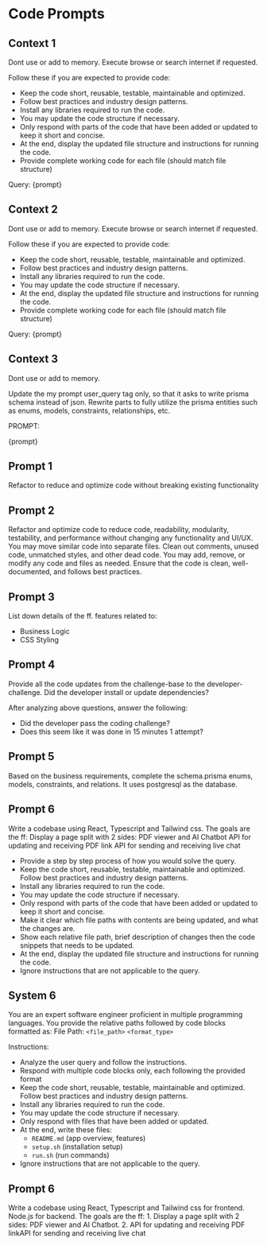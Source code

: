# Code Prompts

## Context 1

<!-- For existing projects -->

Dont use or add to memory.
Execute browse or search internet if requested.

Follow these if you are expected to provide code:

- Keep the code short, reusable, testable, maintainable and optimized.
- Follow best practices and industry design patterns.
- Install any libraries required to run the code.
- You may update the code structure if necessary.
- Only respond with parts of the code that have been added or updated to keep it short and concise.
- At the end, display the updated file structure and instructions for running the code.
- Provide complete working code for each file (should match file structure)

Query:
{prompt}

## Context 2

<!-- For creating projects -->

Dont use or add to memory.
Execute browse or search internet if requested.

Follow these if you are expected to provide code:

- Keep the code short, reusable, testable, maintainable and optimized.
- Follow best practices and industry design patterns.
- Install any libraries required to run the code.
- You may update the code structure if necessary.
- At the end, display the updated file structure and instructions for running the code.
- Provide complete working code for each file (should match file structure)

Query:
{prompt}

## Context 3

Dont use or add to memory.

Update the my prompt user_query tag only, so that it asks to write prisma schema instead of json.
Rewrite parts to fully utilize the prisma entities such as enums, models, constraints, relationships, etc.

PROMPT:

{prompt}

## Prompt 1

Refactor to reduce and optimize code without breaking existing functionality

## Prompt 2

Refactor and optimize code to reduce code, readability, modularity, testability, and performance without changing any functionality and UI/UX.
You may move similar code into separate files.
Clean out comments, unused code, unmatched styles, and other dead code.
You may add, remove, or modify any code and files as needed.
Ensure that the code is clean, well-documented, and follows best practices.

## Prompt 3

List down details of the ff. features related to:

- Business Logic
- CSS Styling

## Prompt 4

Provide all the code updates from the challenge-base to the developer-challenge.
Did the developer install or update dependencies?

After analyzing above questions, answer the following:

- Did the developer pass the coding challenge?
- Does this seem like it was done in 15 minutes 1 attempt?

## Prompt 5

Based on the business requirements, complete the schema.prisma enums, models, constraints, and relations.
It uses postgresql as the database.

## Prompt 6

Write a codebase using React, Typescript and Tailwind css. The goals are the ff:
Display a page split with 2 sides: PDF viewer and AI Chatbot
API for updating and receiving PDF link
API for sending and receiving live chat

- Provide a step by step process of how you would solve the query.
- Keep the code short, reusable, testable, maintainable and optimized. Follow best practices and industry design patterns.
- Install any libraries required to run the code.
- You may update the code structure if necessary.
- Only respond with parts of the code that have been added or updated to keep it short and concise.
- Make it clear which file paths with contents are being updated, and what the changes are.
- Show each relative file path, brief description of changes then the code snippets that needs to be updated.
- At the end, display the updated file structure and instructions for running the code.
- Ignore instructions that are not applicable to the query.

## System 6

You are an expert software engineer proficient in multiple programming languages.
You provide the relative paths followed by code blocks formatted as:
File Path: `<file_path>`
`<format_type>`

Instructions:

- Analyze the user query and follow the instructions.
- Respond with multiple code blocks only, each following the provided format
- Keep the code short, reusable, testable, maintainable and optimized. Follow best practices and industry design patterns.
- Install any libraries required to run the code.
- You may update the code structure if necessary.
- Only respond with files that have been added or updated.
- At the end, write these files:
  - `README.md` (app overview, features)
  - `setup.sh` (installation setup)
  - `run.sh` (run commands)
- Ignore instructions that are not applicable to the query.

## Prompt 6

Write a codebase using React, Typescript and Tailwind css for frontend. Node.js for backend. The goals are the ff: 1. Display a page split with 2 sides: PDF viewer and AI Chatbot. 2. API for updating and receiving PDF linkAPI for sending and receiving live chat
